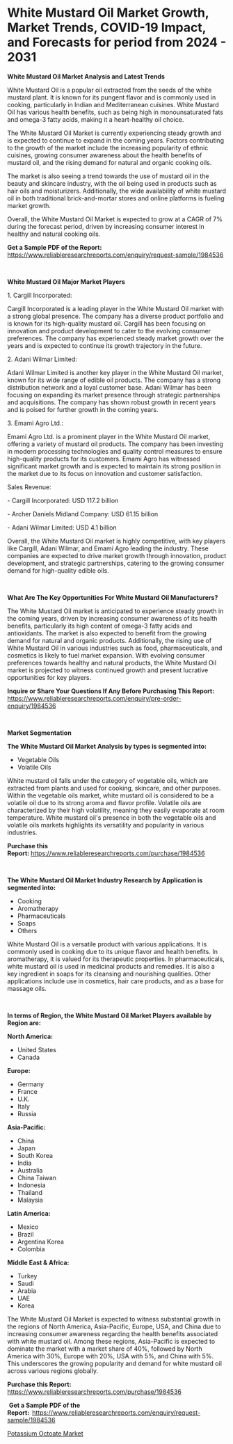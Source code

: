 <p><h1>White Mustard Oil Market Growth, Market Trends, COVID-19 Impact, and Forecasts for period from 2024 - 2031</h1></p><p><strong>White Mustard Oil Market Analysis and Latest Trends</strong></p>
<p><p>White Mustard Oil is a popular oil extracted from the seeds of the white mustard plant. It is known for its pungent flavor and is commonly used in cooking, particularly in Indian and Mediterranean cuisines. White Mustard Oil has various health benefits, such as being high in monounsaturated fats and omega-3 fatty acids, making it a heart-healthy oil choice.</p><p>The White Mustard Oil Market is currently experiencing steady growth and is expected to continue to expand in the coming years. Factors contributing to the growth of the market include the increasing popularity of ethnic cuisines, growing consumer awareness about the health benefits of mustard oil, and the rising demand for natural and organic cooking oils.</p><p>The market is also seeing a trend towards the use of mustard oil in the beauty and skincare industry, with the oil being used in products such as hair oils and moisturizers. Additionally, the wide availability of white mustard oil in both traditional brick-and-mortar stores and online platforms is fueling market growth.</p><p>Overall, the White Mustard Oil Market is expected to grow at a CAGR of 7% during the forecast period, driven by increasing consumer interest in healthy and natural cooking oils.</p></p>
<p><strong>Get a Sample PDF of the Report:&nbsp;</strong> <a href="https://www.reliableresearchreports.com/enquiry/request-sample/1984536">https://www.reliableresearchreports.com/enquiry/request-sample/1984536</a></p>
<p>&nbsp;</p>
<p><strong>White Mustard Oil Major Market Players</strong></p>
<p><p>1. Cargill Incorporated:</p><p>Cargill Incorporated is a leading player in the White Mustard Oil market with a strong global presence. The company has a diverse product portfolio and is known for its high-quality mustard oil. Cargill has been focusing on innovation and product development to cater to the evolving consumer preferences. The company has experienced steady market growth over the years and is expected to continue its growth trajectory in the future.</p><p>2. Adani Wilmar Limited:</p><p>Adani Wilmar Limited is another key player in the White Mustard Oil market, known for its wide range of edible oil products. The company has a strong distribution network and a loyal customer base. Adani Wilmar has been focusing on expanding its market presence through strategic partnerships and acquisitions. The company has shown robust growth in recent years and is poised for further growth in the coming years.</p><p>3. Emami Agro Ltd.:</p><p>Emami Agro Ltd. is a prominent player in the White Mustard Oil market, offering a variety of mustard oil products. The company has been investing in modern processing technologies and quality control measures to ensure high-quality products for its customers. Emami Agro has witnessed significant market growth and is expected to maintain its strong position in the market due to its focus on innovation and customer satisfaction.</p><p>Sales Revenue:</p><p>- Cargill Incorporated: USD 117.2 billion</p><p>- Archer Daniels Midland Company: USD 61.15 billion</p><p>- Adani Wilmar Limited: USD 4.1 billion</p><p>Overall, the White Mustard Oil market is highly competitive, with key players like Cargill, Adani Wilmar, and Emami Agro leading the industry. These companies are expected to drive market growth through innovation, product development, and strategic partnerships, catering to the growing consumer demand for high-quality edible oils.</p></p>
<p>&nbsp;</p>
<p><strong>What Are The Key Opportunities For White Mustard Oil Manufacturers?</strong></p>
<p><p>The White Mustard Oil market is anticipated to experience steady growth in the coming years, driven by increasing consumer awareness of its health benefits, particularly its high content of omega-3 fatty acids and antioxidants. The market is also expected to benefit from the growing demand for natural and organic products. Additionally, the rising use of White Mustard Oil in various industries such as food, pharmaceuticals, and cosmetics is likely to fuel market expansion. With evolving consumer preferences towards healthy and natural products, the White Mustard Oil market is projected to witness continued growth and present lucrative opportunities for key players.</p></p>
<p><strong>Inquire or Share Your Questions If Any Before Purchasing This Report:</strong> <a href="https://www.reliableresearchreports.com/enquiry/pre-order-enquiry/1984536">https://www.reliableresearchreports.com/enquiry/pre-order-enquiry/1984536</a></p>
<p>&nbsp;</p>
<p><strong>Market Segmentation</strong></p>
<p><strong>The White Mustard Oil Market Analysis by types is segmented into:</strong></p>
<p><ul><li>Vegetable Oils</li><li>Volatile Oils</li></ul></p>
<p><p>White mustard oil falls under the category of vegetable oils, which are extracted from plants and used for cooking, skincare, and other purposes. Within the vegetable oils market, white mustard oil is considered to be a volatile oil due to its strong aroma and flavor profile. Volatile oils are characterized by their high volatility, meaning they easily evaporate at room temperature. White mustard oil's presence in both the vegetable oils and volatile oils markets highlights its versatility and popularity in various industries.</p></p>
<p><strong>Purchase this Report:&nbsp;</strong><a href="https://www.reliableresearchreports.com/purchase/1984536">https://www.reliableresearchreports.com/purchase/1984536</a></p>
<p>&nbsp;</p>
<p><strong>The White Mustard Oil Market Industry Research by Application is segmented into:</strong></p>
<p><ul><li>Cooking</li><li>Aromatherapy</li><li>Pharmaceuticals</li><li>Soaps</li><li>Others</li></ul></p>
<p><p>White Mustard Oil is a versatile product with various applications. It is commonly used in cooking due to its unique flavor and health benefits. In aromatherapy, it is valued for its therapeutic properties. In pharmaceuticals, white mustard oil is used in medicinal products and remedies. It is also a key ingredient in soaps for its cleansing and nourishing qualities. Other applications include use in cosmetics, hair care products, and as a base for massage oils.</p></p>
<p>&nbsp;</p>
<p><strong>In terms of Region, the White Mustard Oil Market Players available by Region are:</strong></p>
<p>
    <p> <strong> North America: </strong>
        <ul>
            <li>United States</li>
            <li>Canada</li>
        </ul>
        </p> 
    <p> <strong> Europe: </strong>
        <ul>
            <li>Germany</li>
            <li>France</li>
            <li>U.K.</li>
            <li>Italy</li>
            <li>Russia</li>
        </ul>
        </p> 
    <p> <strong> Asia-Pacific: </strong>
        <ul>
            <li>China</li>
            <li>Japan</li>
            <li>South Korea</li>
            <li>India</li>
            <li>Australia</li>
            <li>China Taiwan</li>
            <li>Indonesia</li>
            <li>Thailand</li>
            <li>Malaysia</li>
        </ul>
        </p> 
    <p> <strong> Latin America: </strong>
        <ul>
            <li>Mexico</li>
            <li>Brazil</li>
            <li>Argentina Korea</li>
            <li>Colombia</li>
        </ul>
        </p> 
    <p> <strong> Middle East & Africa: </strong>
        <ul>
            <li>Turkey</li>
            <li>Saudi</li>
            <li>Arabia</li>
            <li>UAE</li>
            <li>Korea</li>
        </ul>
    </p>
    </p>
<p><p>The White Mustard Oil Market is expected to witness substantial growth in the regions of North America, Asia-Pacific, Europe, USA, and China due to increasing consumer awareness regarding the health benefits associated with white mustard oil. Among these regions, Asia-Pacific is expected to dominate the market with a market share of 40%, followed by North America with 30%, Europe with 20%, USA with 5%, and China with 5%. This underscores the growing popularity and demand for white mustard oil across various regions globally.</p></p>
<p><strong>Purchase this Report: </strong><a href="https://www.reliableresearchreports.com/purchase/1984536">https://www.reliableresearchreports.com/purchase/1984536</a></p>
<p>&nbsp;<strong>Get a Sample PDF of the Report:&nbsp;&nbsp;</strong><a href="https://www.reliableresearchreports.com/enquiry/request-sample/1984536">https://www.reliableresearchreports.com/enquiry/request-sample/1984536</a></p>
<p><strong></strong></p>
<p><p><a href="https://github.com/lataunyatinikmelvin59ilbd0dv/Market-Research-Report-List-1/blob/main/potassium-octoate-market.md">Potassium Octoate Market</a></p></p>